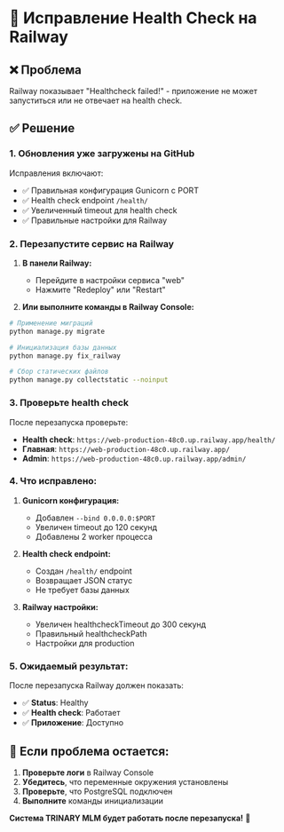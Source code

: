 # 🔧 Исправление Health Check на Railway

## ❌ Проблема
Railway показывает "Healthcheck failed!" - приложение не может запуститься или не отвечает на health check.

## ✅ Решение

### 1. Обновления уже загружены на GitHub
Исправления включают:
- ✅ Правильная конфигурация Gunicorn с PORT
- ✅ Health check endpoint `/health/`
- ✅ Увеличенный timeout для health check
- ✅ Правильные настройки для Railway

### 2. Перезапустите сервис на Railway

1. **В панели Railway:**
   - Перейдите в настройки сервиса "web"
   - Нажмите "Redeploy" или "Restart"

2. **Или выполните команды в Railway Console:**
```bash
# Применение миграций
python manage.py migrate

# Инициализация базы данных
python manage.py fix_railway

# Сбор статических файлов
python manage.py collectstatic --noinput
```

### 3. Проверьте health check

После перезапуска проверьте:
- **Health check**: `https://web-production-48c0.up.railway.app/health/`
- **Главная**: `https://web-production-48c0.up.railway.app/`
- **Admin**: `https://web-production-48c0.up.railway.app/admin/`

### 4. Что исправлено:

1. **Gunicorn конфигурация:**
   - Добавлен `--bind 0.0.0.0:$PORT`
   - Увеличен timeout до 120 секунд
   - Добавлены 2 worker процесса

2. **Health check endpoint:**
   - Создан `/health/` endpoint
   - Возвращает JSON статус
   - Не требует базы данных

3. **Railway настройки:**
   - Увеличен healthcheckTimeout до 300 секунд
   - Правильный healthcheckPath
   - Настройки для production

### 5. Ожидаемый результат:

После перезапуска Railway должен показать:
- ✅ **Status**: Healthy
- ✅ **Health check**: Работает
- ✅ **Приложение**: Доступно

## 🎯 Если проблема остается:

1. **Проверьте логи** в Railway Console
2. **Убедитесь**, что переменные окружения установлены
3. **Проверьте**, что PostgreSQL подключен
4. **Выполните** команды инициализации

**Система TRINARY MLM будет работать после перезапуска!** 🚀
